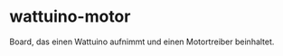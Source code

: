 wattuino-motor
==============

Board, das einen Wattuino aufnimmt und einen Motortreiber beinhaltet.
